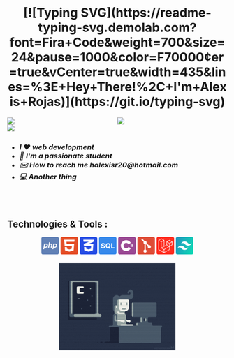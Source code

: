 <h1 align="center">
    [![Typing SVG](https://readme-typing-svg.demolab.com?   font=Fira+Code&weight=700&size=24&pause=1000&color=F70000&center=true&vCenter=true&width=435&lines=%3E+Hey+There!%2C+I'm+Alexis+Rojas)](https://git.io/typing-svg)
</h1>

[<img align="right" width="50%" src="https://github-readme-stats.vercel.app/api/top-langs/?username=Alexis1476&theme=nord&layout=compact">](https://metrics.lecoq.io/ouuan#gh-dark-mode-only)
[<img align="right" width="50%" src="https://github-readme-stats.vercel.app/api/top-langs/?username=Alexis1476&theme=light&layout=compact">](https://metrics.lecoq.io/ouuan#gh-light-mode-only)
![](https://komarev.com/ghpvc/?username=Alexis1476&label=Profile+Views&style=for-the-badge)

<h3>
    <ul>
        <li><i>I ❤️ web development</i></li>
        <li><i>📕 I'm a passionate student</i></li>
        <li><i>✉️ How to reach me halexisr20@hotmail.com</i></li>
        <li><i>💻 Another thing</i></li>
    </ul>
</h3><br><br>


<h2>Technologies & Tools :</h2>
<div align="center">
    <img height=40 src="./imgs/php.svg"/>
    <img height=40 src="./imgs/html.svg"/>
    <img height=40 src="./imgs/css.svg"/>
    <img height=40 src="./imgs/sql.svg"/>
    <img height=40 src="./imgs/cSharp.svg"/>
    <img height=40 src="./imgs/git.svg"/>
    <img height=40 src="./imgs/laravel.svg"/>
    <img height=40 src="./imgs/tailwind.svg"/>
</div><br>
<div align="center">
    <img height=200 src="./imgs/programming.gif"/>
</div>


